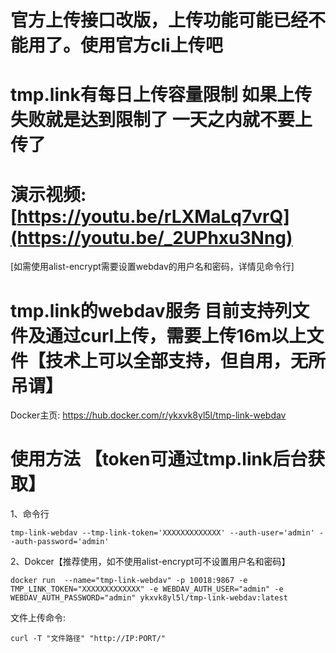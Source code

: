 # 官方上传接口改版，上传功能可能已经不能用了。使用官方cli上传吧
# tmp.link有每日上传容量限制 如果上传失败就是达到限制了 一天之内就不要上传了   
# 演示视频:[https://youtu.be/rLXMaLq7vrQ](https://youtu.be/_2UPhxu3Nng)   
[如需使用alist-encrypt需要设置webdav的用户名和密码，详情见命令行]
# tmp.link的webdav服务 目前支持列文件及通过curl上传，需要上传16m以上文件【技术上可以全部支持，但自用，无所吊谓】  

Docker主页: https://hub.docker.com/r/ykxvk8yl5l/tmp-link-webdav   

# 使用方法 【token可通过tmp.link后台获取】
1、命令行
```
tmp-link-webdav --tmp-link-token='XXXXXXXXXXXXX' --auth-user='admin' --auth-password='admin' 
```
2、Dokcer【推荐使用，如不使用alist-encrypt可不设置用户名和密码】
```
docker run  --name="tmp-link-webdav" -p 10018:9867 -e TMP_LINK_TOKEN="XXXXXXXXXXXXX" -e WEBDAV_AUTH_USER="admin" -e WEBDAV_AUTH_PASSWORD="admin" ykxvk8yl5l/tmp-link-webdav:latest
```

文件上传命令:
```
curl -T "文件路径" "http://IP:PORT/" 
```
